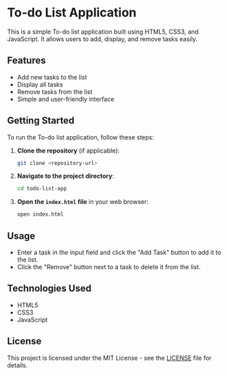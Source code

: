 # To-do List Application

This is a simple To-do list application built using HTML5, CSS3, and JavaScript. It allows users to add, display, and remove tasks easily.

## Features

- Add new tasks to the list
- Display all tasks
- Remove tasks from the list
- Simple and user-friendly interface

## Getting Started

To run the To-do list application, follow these steps:

1. **Clone the repository** (if applicable):
   ```bash
   git clone <repository-url>
   ```

2. **Navigate to the project directory**:
   ```bash
   cd todo-list-app
   ```

3. **Open the `index.html` file** in your web browser:
   ```bash
   open index.html
   ```

## Usage

- Enter a task in the input field and click the "Add Task" button to add it to the list.
- Click the "Remove" button next to a task to delete it from the list.

## Technologies Used

- HTML5
- CSS3
- JavaScript

## License

This project is licensed under the MIT License - see the [LICENSE](LICENSE) file for details.